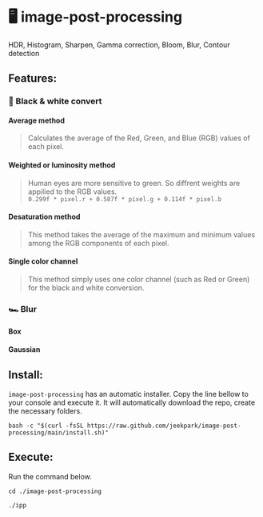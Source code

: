 # 🖥️ image-post-processing
HDR, Histogram, Sharpen, Gamma correction, Bloom, Blur, Contour detection




## Features:
### 🖤 Black & white convert
#### Average method
> Calculates the average of the Red, Green, and Blue (RGB) values of each pixel.
#### Weighted or luminosity method
> Human eyes are more sensitive to green. So diffrent weights are appilied to the RGB values.<br>
  ```0.299f * pixel.r + 0.587f * pixel.g + 0.114f * pixel.b```
#### Desaturation method
> This method takes the average of the maximum and minimum values among the RGB components of each pixel.
#### Single color channel
> This method simply uses one color channel (such as Red or Green) for the black and white conversion.


### 🏎️ Blur
#### Box
#### Gaussian


## Install:
`image-post-processing` has an automatic installer.
Copy the line bellow to your console and execute it.
It will automatically download the repo, create the necessary folders.

```
bash -c "$(curl -fsSL https://raw.github.com/jeekpark/image-post-processing/main/install.sh)"
```

## Execute:
Run the command below.
```
cd ./image-post-processing
```
```
./ipp
```

